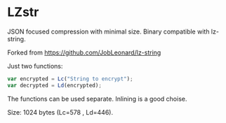 # LZstr
JSON focused compression with minimal size. Binary compatible with lz-string.

Forked from https://github.com/JobLeonard/lz-string

Just two functions:
```javascript
var encrypted = Lc("String to encrypt");
var decrypted = Ld(encrypted);
```

The functions can be used separate. Inlining is a good choise.

Size: 1024 bytes (Lc=578 , Ld=446).

